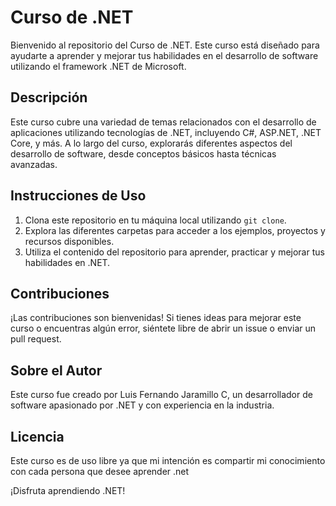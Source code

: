 # Curso de .NET

Bienvenido al repositorio del Curso de .NET. Este curso está diseñado para ayudarte a aprender y mejorar tus habilidades en el desarrollo de software utilizando el framework .NET de Microsoft.

## Descripción
Este curso cubre una variedad de temas relacionados con el desarrollo de aplicaciones utilizando tecnologías de .NET, incluyendo C#, ASP.NET, .NET Core, y más. A lo largo del curso, explorarás diferentes aspectos del desarrollo de software, desde conceptos básicos hasta técnicas avanzadas.


## Instrucciones de Uso
1. Clona este repositorio en tu máquina local utilizando `git clone`.
2. Explora las diferentes carpetas para acceder a los ejemplos, proyectos y recursos disponibles.
3. Utiliza el contenido del repositorio para aprender, practicar y mejorar tus habilidades en .NET.

## Contribuciones
¡Las contribuciones son bienvenidas! Si tienes ideas para mejorar este curso o encuentras algún error, siéntete libre de abrir un issue o enviar un pull request.

## Sobre el Autor
Este curso fue creado por Luis Fernando Jaramillo C, un desarrollador de software apasionado por .NET y con experiencia en la industria.

## Licencia
Este curso es de uso libre ya que mi intención es compartir mi conocimiento con cada persona que desee aprender .net

¡Disfruta aprendiendo .NET!

